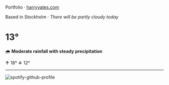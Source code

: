 Portfolio · [harryyates.com](https://harryyates.com)

<!-- WEATHER_START -->
Based in Stockholm · *There will be partly cloudy today*

# 13°
🌧️ **Moderate rainfall with steady precipitation**

**↑** 18° **↓** 12°

---
<!-- WEATHER_END -->

<p align="left">
  <a>
    <img src="https://spotify-github-profile.kittinanx.com/api/view?uid=bigbello&cover_image=true&theme=natemoo-re&show_offline=true&background_color=121212&interchange=false&bar_color=53b14f&bar_color_cover=false" alt="spotify-github-profile">
  </a>
</p>